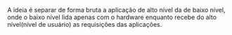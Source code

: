 
A ideia é separar de forma bruta a aplicação de alto nível da de baixo nível, onde o baixo nível lida apenas com o hardware enquanto recebe do alto nível(nível de usuário) as requisições das aplicações.

